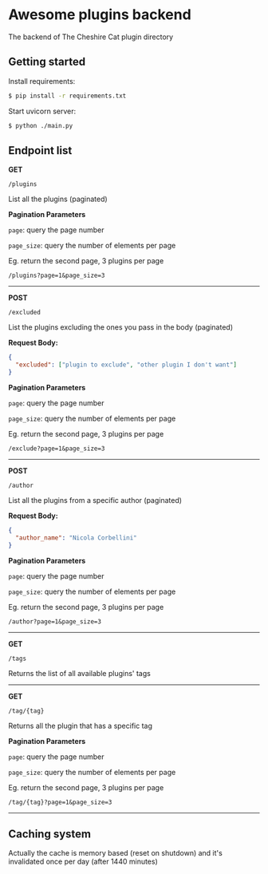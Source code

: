 # Awesome plugins backend
The backend of The Cheshire Cat plugin directory

## Getting started

Install requirements:   

```bash
$ pip install -r requirements.txt
```

Start uvicorn server:   

```bash
$ python ./main.py
```


## Endpoint list

**GET**   

```
/plugins
```

List all the plugins (paginated)

**Pagination Parameters**

`page`: query the page number   

`page_size`: query the number of elements per page

Eg. return the second page, 3 plugins per page 
```
/plugins?page=1&page_size=3
```   

---   

**POST**   

```
/excluded
```

List the plugins excluding the ones you pass in the body (paginated)

**Request Body:**   

```json
{
  "excluded": ["plugin to exclude", "other plugin I don't want"]
}
```
**Pagination Parameters**

`page`: query the page number   

`page_size`: query the number of elements per page

Eg. return the second page, 3 plugins per page 
```
/exclude?page=1&page_size=3
```   

---   


**POST**   

```
/author
```

List all the plugins from a specific author (paginated)

**Request Body:**   

```json
{
  "author_name": "Nicola Corbellini"
}
```
**Pagination Parameters**

`page`: query the page number   

`page_size`: query the number of elements per page

Eg. return the second page, 3 plugins per page 
```
/author?page=1&page_size=3
```   

---   

**GET**   

```
/tags
```

Returns the list of all available plugins' tags   

---   

**GET**   

```
/tag/{tag}
```

Returns all the plugin that has a specific tag   

**Pagination Parameters**

`page`: query the page number   

`page_size`: query the number of elements per page

Eg. return the second page, 3 plugins per page 
```
/tag/{tag}?page=1&page_size=3
```   


---   


## Caching system

Actually the cache is memory based (reset on shutdown) and it's invalidated once per day (after 1440 minutes)
